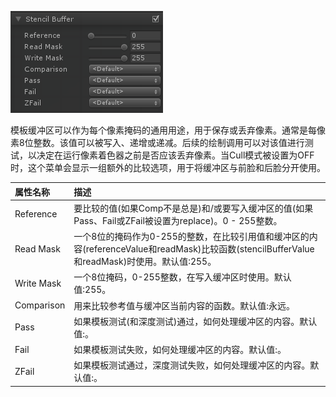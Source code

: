 ![](StencilBuffer_1.png)

模板缓冲区可以作为每个像素掩码的通用用途，用于保存或丢弃像素。通常是每像素8位整数。该值可以被写入、递增或递减。后续的绘制调用可以对该值进行测试，以决定在运行像素着色器之前是否应该丢弃像素。当Cull模式被设置为OFF时，这个菜单会显示一组额外的比较选项，用于将缓冲区与前脸和后脸分开使用。

| 属性名称 | 描述 |
| :---- | :----|
|Reference|要比较的值(如果Comp不是总是)和/或要写入缓冲区的值(如果Pass、Fail或ZFail被设置为replace)。0 - 255整数。|
|Read Mask|一个8位的掩码作为0-255的整数，在比较引用值和缓冲区的内容(referenceValue和readMask)比较函数(stencilBufferValue和readMask)时使用。默认值:255。|
|Write Mask|一个8位掩码，0-255整数，在写入缓冲区时使用。默认值:255。|
|Comparison|用来比较参考值与缓冲区当前内容的函数。默认值:永远。|
|Pass |如果模板测试(和深度测试)通过，如何处理缓冲区的内容。默认值:。|
|Fail |如果模板测试失败，如何处理缓冲区的内容。默认值:。|
|ZFail|如果模板测试通过，深度测试失败，如何处理缓冲区的内容。默认值:。|